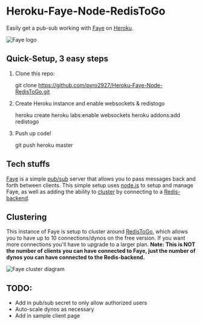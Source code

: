 # Heroku-Faye-Node-RedisToGo

Easily get a pub-sub working with [Faye](http://faye.jcoglan.com/) on [Heroku](http://www.heroku.com/).

![Faye logo](http://faye.jcoglan.com/images/faye-logo.gif)

## Quick-Setup, 3 easy steps

1) Clone this repo:

    git clone https://github.com/pyro2927/Heroku-Faye-Node-RedisToGo.git

2) Create Heroku instance and enable websockets & redistogo

    heroku create
    heroku labs:enable websockets
    heroku addons:add redistogo

3) Push up code!

    git push heroku master

## Tech stuffs

[Faye](http://faye.jcoglan.com/) is a simple [pub/sub](http://en.wikipedia.org/wiki/Publish%E2%80%93subscribe_pattern) server that allows you to pass messages back and forth between clients.  This simple setup uses [node.js](http://nodejs.org/) to setup and manage Faye, as well as adding the ability to [cluster](http://blog.jcoglan.com/2011/05/25/faye-0-6-its-all-about-clustering/) by connecting to a [Redis-backend](https://github.com/faye/faye-redis-node).

## Clustering

This instance of Faye is setup to cluster around [RedisToGo](https://addons.heroku.com/redistogo), which allows you to have up to 10 connections/dynos on the free version.  If you want more connections you'll have to upgrade to a larger plan. **Note: This is NOT the number of clients you can have connected to Faye, just the number of dynos you can have connected to the Redis-backend.**

![Faye cluster diagram](http://faye.jcoglan.com/images/faye-cluster.png)

## TODO:

* Add in pub/sub secret to only allow authorized users
* Auto-scale dynos as necessary
* Add in sample client page
